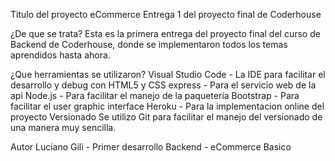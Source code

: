 Titulo del proyecto
eCommerce Entrega 1 del proyecto final de Coderhouse

¿De que se trata?
Esta es la primera entrega del proyecto final del curso de Backend de Coderhouse, donde se implementaron todos los temas aprendidos hasta ahora.

¿Que herramientas se utilizaron?
Visual Studio Code - La IDE para facilitar el desarrollo y debug con HTML5 y CSS
express - Para el servicio web de la api
Node.js - Para facilitar el manejo de la paqueteria
Bootstrap - Para facilitar el user graphic interface
Heroku - Para la implementacion online del proyecto
Versionado
Se utilizo Git para facilitar el manejo del versionado de una manera muy sencilla.

Autor
Luciano Gili - Primer desarrollo Backend - eCommerce Basico
